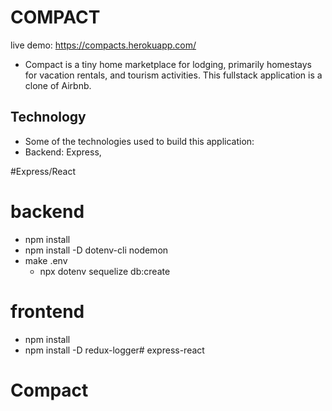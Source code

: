 # COMPACT
live demo: https://compacts.herokuapp.com/
* Compact is a tiny home marketplace for lodging, primarily homestays for vacation rentals, and tourism activities. This fullstack application is a clone of Airbnb.  

## Technology
* Some of the technologies used to build this application: 
* Backend: Express,

#Express/React

# backend 
* npm install
* npm install -D dotenv-cli nodemon
* make .env 
    * npx dotenv sequelize db:create

# frontend
* npm install
* npm install -D redux-logger# express-react
# Compact

